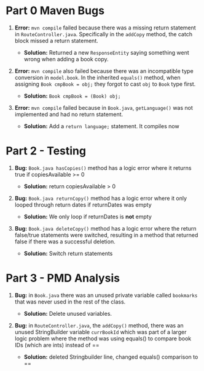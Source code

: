 # Part 0 Maven Bugs

1. **Error:** `mvn compile` failed because there was a missing return statement in `RouteController.java`. Specifically in the `addCopy` method, the catch block missed a return statement.
   - **Solution:** Returned a new `ResponseEntity` saying something went wrong when adding a book copy.

2. **Error:** `mvn compile` also failed because there was an incompatible type conversion in `model.book`. In the inherited `equals()` method, when assigning `Book cmpBook = obj;` they forgot to cast `obj` to `Book` type first.
   - **Solution:** `Book cmpBook = (Book) obj;`

3. **Error:** `mvn compile` failed because in `Book.java`, `getLanguage()` was not implemented and had no return statement.
   - **Solution:** Add a `return language;` statement. It compiles now

# Part 2 - Testing

1. **Bug:** `Book.java hasCopies()` method has a logic error where it returns true if copiesAvailable >= 0
   - **Solution:** return copiesAvailable > 0

2. **Bug:**  `Book.java returnCopy()` method has a logic error where it only looped through return dates if returnDates was empty
   - **Solution:** We only loop if returnDates is **not** empty

3. **Bug:** `Book.java deleteCopy()` method has a logic error where the return false/true statements were switched, resulting in a method that returned false if there was a successful deletion.
   - **Solution:** Switch return statements

# Part 3 - PMD Analysis

1. **Bug:** in `Book.java` there was an unused private variable called `bookmarks` that was never used in the rest of the class.
   - **Solution:** Delete unused variables.

2. **Bug:** in `RouteController.java`, the `addCopy()` method, there was an unused StringBuilder variable `currBookId` which was part of a larger logic problem where the method was using equals() to compare book IDs (which are ints) instead of ==
   - **Solution:** deleted Stringbuilder line, changed equals() comparison to ==
